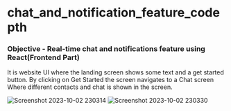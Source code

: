 # chat_and_notification_feature_codepth
### Objective - Real-time chat and notifications feature using React(Frontend Part)

It is website UI where the landing screen shows some text and a get started button. 
By clicking on Get Started the screen navigates to a Chat screen Where different contacts and chat is shown in the screen.

![Screenshot 2023-10-02 230314](https://github.com/MuskanVerma11/chat_and_notification_feature_codepth/assets/100348028/2922dec1-eb36-4c45-9c13-45f852fe097f)
![Screenshot 2023-10-02 230330](https://github.com/MuskanVerma11/chat_and_notification_feature_codepth/assets/100348028/6a415bd1-6c4c-4961-984f-fbfc35576954)
